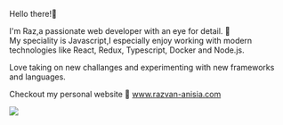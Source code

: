 Hello there!:wave: <br> 

I'm Raz,a passionate web developer with an eye for detail. 🧐 <br>
My speciality is Javascript,I especially enjoy working with modern technologies like React, Redux, Typescript, Docker and Node.js. 

Love taking on new challanges and experimenting with new frameworks and languages.

Checkout my personal website 🚀 www.razvan-anisia.com 

<img src="https://i.imgur.com/CSHoXKR.png" />
